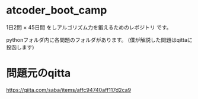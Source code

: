 # atcoder_boot_camp
1日2問 × 45日間 をしアルゴリズム力を鍛えるためのレポジトリ です。

pythonフォルダ内に各問題のフォルダがあります。
(僕が解説した問題はqittaに投函します)

# 問題元のqitta
https://qiita.com/saba/items/affc94740aff117d2ca9
